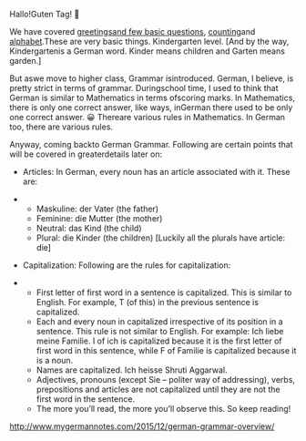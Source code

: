 Hallo!Guten Tag! 🙂

We have covered [greetingsand few basic questions](http://www.mygermannotes.blogspot.in/2015/11/lesson-1-hallo.html), [counting](http://www.mygermannotes.blogspot.in/2015/11/counting-die-zahlen_16.html)and [alphabet](http://www.mygermannotes.blogspot.in/2015/12/spell-your-name-buchstabieren-sie-ihren.html).These are very basic things. Kindergarten level. [And by the way, Kindergartenis a German word. Kinder means children and Garten means garden.]

But aswe move to higher class, Grammar isintroduced. German, I believe, is pretty strict in terms of grammar. Duringschool time, I used to think that German is similar to Mathematics in terms ofscoring marks. In Mathematics, there is only one correct answer, like ways, inGerman there used to be only one correct answer. 😀 Thereare various rules in Mathematics. In German too, there are various rules.

Anyway, coming backto German Grammar. Following are certain points that will be covered in greaterdetails later on:

- Articles: In German, every noun has an     article associated with it. These are:

- - Maskuline: der Vater (the father)
  - Feminine: die Mutter (the mother)
  - Neutral: das Kind (the child)
  - Plural: die Kinder (the children)      [Luckily all the plurals have article: die]

- Capitalization:     Following are     the rules for capitalization:

- - First letter of first word      in a sentence is capitalized. This is similar to English. For example, T (of this) in the previous      sentence is capitalized.
  - Each and every noun in      capitalized irrespective of its position in a sentence. This rule is not      similar to English. For example: Ich liebe meine Familie. I of ich is capitalized because it is the first letter of first word in      this sentence, while F of Familie is capitalized because it is a noun.
  - Names are capitalized. Ich heisse      Shruti Aggarwal.
  - Adjectives, pronouns (except Sie – politer way of      addressing), verbs, prepositions and articles are not capitalized until      they are not the first word in the sentence.
  - The more you’ll read, the      more you’ll observe this. So keep reading! 

http://www.mygermannotes.com/2015/12/german-grammar-overview/